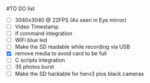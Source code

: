 #TO DO list

- [ ] 3040x3040 @ 22FPS (As seen in Eye mirror)
- [ ] Video Timestamp
- [ ] if command integration
- [ ] WiFi blue led
- [ ] Make the SD readable while recording via USB
- [x] remove media to avoid card to be full
- [ ] C scripts integration
- [ ] 35 photos burst
- [ ] Make the SD hackable for hero3 plus black cameras
